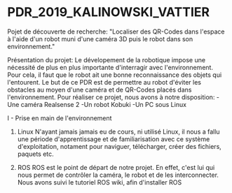 # PDR_2019_KALINOWSKI_VATTIER

Pojet de découverte de recherche: "Localiser des QR-Codes dans l'espace à l'aide d'un robot muni d'une caméra 3D puis le robot dans son environnement."

Présentation du projet:
Le dévelopement de la robotique impose une nécessité de plus en plus importante d'interragir avec l'environnement. Pour cela, il faut que le robot ait une bonne reconnaissance des objets qui l'entourent.
Le but de ce PDR est de permettre au robot d'éviter les obstacles au moyen d'une caméra et de QR-Codes placés dans l'environnement.
Pour réaliser ce projet, nous avons à notre disposition:
-Une caméra Realsense 2
-Un robot Kobuki
-Un PC sous Linux

I - Prise en main de l'environnement

1) Linux
N'ayant jamais jamais eu de cours,  ni utilisé Linux, il nous a fallu une période d'apprentissage et de familiarisation avec ce système d'exploitation, notament pour naviguer, télécharger, créer des fichiers, paquets etc.

2) ROS
ROS est le point de départ de notre projet. En effet, c'est lui qui nous permet de contrôler la caméra, le robot et de les interconnecter.
Nous avons suivi le tutoriel ROS wiki, afin d'installer ROS


